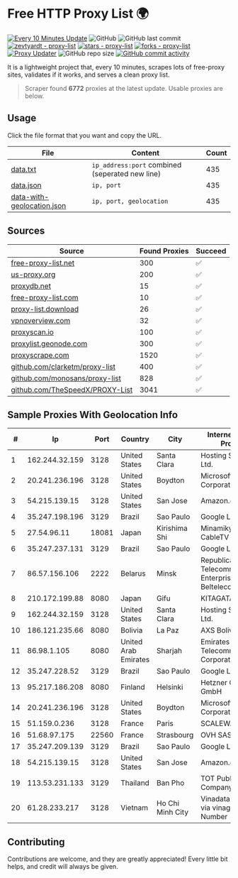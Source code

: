 
# Free HTTP Proxy List 🌍

[![Every 10 Minutes Update](https://github.com/mertguvencli/http-proxy-list/actions/workflows/main.yml/badge.svg?branch=main)](https://github.com/mertguvencli/http-proxy-list/actions/workflows/main.yml)
![GitHub](https://img.shields.io/github/license/mertguvencli/http-proxy-list)
![GitHub last commit](https://img.shields.io/github/last-commit/mertguvencli/http-proxy-list)
[![zevtyardt - proxy-list](https://img.shields.io/static/v1?label=zevtyardt&message=proxy-list&color=blue&logo=github)](https://github.com/zevtyardt/proxy-list "Go to GitHub repo")
[![stars - proxy-list](https://img.shields.io/github/stars/zevtyardt/proxy-list?style=social)](https://github.com/zevtyardt/proxy-list)
[![forks - proxy-list](https://img.shields.io/github/forks/zevtyardt/proxy-list?style=social)](https://github.com/zevtyardt/proxy-list)
[![Proxy Updater](https://github.com/zevtyardt/proxy-list/workflows/Proxy%20Updater/badge.svg)](https://github.com/zevtyardt/proxy-list/actions?query=workflow:"Proxy+Updater")
![GitHub repo size](https://img.shields.io/github/repo-size/zevtyardt/proxy-list)
[![GitHub commit activity](https://img.shields.io/github/commit-activity/m/zevtyardt/proxy-list?logo=commits)](https://github.com/zevtyardt/proxy-list/commits/main)

It is a lightweight project that, every 10 minutes, scrapes lots of free-proxy sites, validates if it works, and serves a clean proxy list.

> Scraper found **6772** proxies at the latest update. Usable proxies are below.

## Usage

Click the file format that you want and copy the URL.

|File|Content|Count|
|----|-------|-----|
|[data.txt](https://raw.githubusercontent.com/mertguvencli/http-proxy-list/main/proxy-list/data.txt)|`ip_address:port` combined (seperated new line)|435|
|[data.json](https://raw.githubusercontent.com/mertguvencli/http-proxy-list/main/proxy-list/data.json)|`ip, port`|435|
|[data-with-geolocation.json](https://raw.githubusercontent.com/mertguvencli/http-proxy-list/main/proxy-list/data-with-geolocation.json)|`ip, port, geolocation`|435|

## Sources

|Source|Found Proxies|Succeed|
|------|-------------|-------|
|[free-proxy-list.net](https://free-proxy-list.net)|300|✅|
|[us-proxy.org](https://www.us-proxy.org)|200|✅|
|[proxydb.net](http://proxydb.net)|15|✅|
|[free-proxy-list.com](https://free-proxy-list.com/?page=&port=&type%5B%5D=http&type%5B%5D=https&up_time=0&search=Search)|10|✅|
|[proxy-list.download](https://www.proxy-list.download/HTTP)|26|✅|
|[vpnoverview.com](https://vpnoverview.com/privacy/anonymous-browsing/free-proxy-servers)|32|✅|
|[proxyscan.io](https://www.proxyscan.io)|100|✅|
|[proxylist.geonode.com](https://proxylist.geonode.com/api/proxy-list?limit=300&page=1&sort_by=lastChecked&sort_type=desc&protocols=http,https)|300|✅|
|[proxyscrape.com](https://api.proxyscrape.com/v2/?request=displayproxies&protocol=http&timeout=10000&country=all&ssl=all&anonymity=all)|1520|✅|
|[github.com/clarketm/proxy-list](https://raw.githubusercontent.com/clarketm/proxy-list/master/proxy-list-raw.txt)|400|✅|
|[github.com/monosans/proxy-list](https://raw.githubusercontent.com/monosans/proxy-list/main/proxies/http.txt)|828|✅|
|[github.com/TheSpeedX/PROXY-List](https://raw.githubusercontent.com/TheSpeedX/PROXY-List/master/http.txt)|3041|✅|


## Sample Proxies With Geolocation Info

|#|Ip|Port|Country|City|Internet Service Provider|
|-|--|----|-------|----|-------------------------|
|1|162.244.32.159|3128|United States|Santa Clara|Hosting Solution Ltd.|
|2|20.241.236.196|3128|United States|Boydton|Microsoft Corporation|
|3|54.215.139.15|3128|United States|San Jose|Amazon.com, Inc.|
|4|35.247.198.196|3129|Brazil|Sao Paulo|Google LLC|
|5|27.54.96.11|18081|Japan|Kirishima Shi|Minamikyusyu CableTV Net Inc.|
|6|35.247.237.131|3129|Brazil|Sao Paulo|Google LLC|
|7|86.57.156.106|2222|Belarus|Minsk|Republican Unitary Telecommunication Enterprise Beltelecom|
|8|210.172.199.88|8080|Japan|Gifu|KITAGATA|
|9|162.244.32.159|3128|United States|Santa Clara|Hosting Solution Ltd.|
|10|186.121.235.66|8080|Bolivia|La Paz|AXS Bolivia S. A.|
|11|86.98.1.105|8080|United Arab Emirates|Sharjah|Emirates Telecommunications Corporation|
|12|35.247.228.52|3129|Brazil|Sao Paulo|Google LLC|
|13|95.217.186.208|8080|Finland|Helsinki|Hetzner Online GmbH|
|14|20.241.236.196|3128|United States|Boydton|Microsoft Corporation|
|15|51.159.0.236|3128|France|Paris|SCALEWAY|
|16|51.68.97.175|22560|France|Strasbourg|OVH SAS|
|17|35.247.209.139|3129|Brazil|Sao Paulo|Google LLC|
|18|54.215.139.15|3128|United States|San Jose|Amazon.com, Inc.|
|19|113.53.231.133|3129|Thailand|Ban Pho|TOT Public Company Limited|
|20|61.28.233.217|3128|Vietnam|Ho Chi Minh City|Vinadata broadcast via vinagame AS Number|



## Contributing

Contributions are welcome, and they are greatly appreciated! Every
little bit helps, and credit will always be given.

